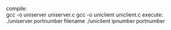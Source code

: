 compile:  
gcc -o uniserver uniserver.c 
gcc -o uniclient uniclient.c 
execute:   
./uniserver portnumber filename 
./uniclient ipnumber portnumber 
